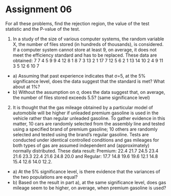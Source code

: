 # Assignment 06
For all these problems, find the rejection region, the value of the test statistic and the P-value of the test.  
1) In a study of the size of various computer systems, the random variable X, the number of files stored (in hundreds of thousands), is considered. If a computer system cannot store at least 9, on average, it does not meet the efficiency standard and has to be replaced. These data are obtained: 7 7 4 5 9 9 4 12 8 1 8 7 3 13 2 1 17 7 12 5 6 2 1 13 14 10 2 4 9 11 3 5 12 6 10 7
- a) Assuming that past experience indicates that σ=5, at the 5% significance level, does the data suggest that the standard is met? What about at 1%?
- b) Without the assumption on σ, does the data suggest that, on average, the number of files stored exceeds 5.5?  (same significance level)

2) It  is  thought  that  the  gas  mileage  obtained  by  a  particular  model  of  automobile will be higher if unleaded premium gasoline is used in the vehicle rather than regular unleaded gasoline. To gather evidence in this matter, 10 cars are randomly selected from the assembly line and tested using a specified brand of premium gasoline; 10 others are randomly selected and tested using the brand’s regular gasoline. Tests are conducted under identical controlled conditions and gas mileages for both types of  gas  are  assumed  independent  and  (approximately)  normally  distributed. These data result: Premium: 22.4 21.7 24.5 23.4 21.6 23.3 22.4 21.6 24.8 20.0 and Regular: 17.7 14.8 19.6 19.6 12.1 14.8 15.4 12.6 14.0 12.2.
- a) At  the  5%  significance  level, is  there evidence that the variances of the two populations are equal?
- b) Based on the result in part a), at the same significance level, does gas mileage seem to be higher, on average, when premium gasoline is used?

